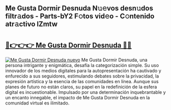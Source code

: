 ## Me Gusta Dormir Desnuda N𝚞𝚎vos desn𝚞dos filtr𝚊dos - Parts-bY2 F𝚘tos vid𝚎o - C𝚘ntenido atr𝚊ctivo lZmtw

# <h2><a href="http://mb1acr.tromn.icu/?c=Me+Gusta+Dormir+Desnuda">🔗👉👉👉 Me Gusta Dormir Desnuda 🔗🔗</a></h2>

[![Me Gusta Dormir Desnuda nuevo](https://i.imgur.com/pEAQMta.gif)](http://mb1acr.tromn.icu/?c=Me+Gusta+Dormir+Desnuda)
Me Gusta Dormir Desnuda, una persona intrigante y enigmática, desafía la categorización simple. Su uso innovador de los medios digitales para la autopresentación ha cautivado y enfurecido a sus seguidores, estimulando debates sobre la privacidad, la expresión artística y la esencia de las comunidades en línea. Aunque sus planes de futuro no están claros, su papel en la redefinición de la esfera digital es incuestionable. Impulsado por una determinación inquebrantable y un encanto innegable, el impacto de Me Gusta Dormir Desnuda en la comunidad virtual es ilimitado.
